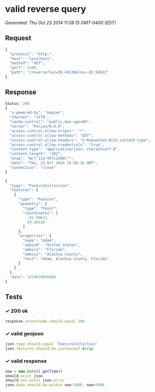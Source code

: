 # valid reverse query

*Generated: Thu Oct 23 2014 11:58:15 GMT-0400 (EDT)*
## Request
```javascript
{
  "protocol": "http:",
  "host": "localhost",
  "method": "GET",
  "port": 3100,
  "path": "/reverse?lat=29.49136&lon=-82.50622"
}
```

## Response
```javascript
Status: 200
{
  "x-powered-by": "mapzen",
  "charset": "utf8",
  "cache-control": "public,max-age=60",
  "server": "Pelias/0.0.0",
  "access-control-allow-origin": "*",
  "access-control-allow-methods": "GET",
  "access-control-allow-headers": "X-Requested-With,content-type",
  "access-control-allow-credentials": "true",
  "content-type": "application/json; charset=utf-8",
  "content-length": "282",
  "etag": "W/\"11a-95fc1500\"",
  "date": "Thu, 23 Oct 2014 15:58:15 GMT",
  "connection": "close"
}
```
```javascript
{
  "type": "FeatureCollection",
  "features": [
    {
      "type": "Feature",
      "geometry": {
        "type": "Point",
        "coordinates": [
          -82.50622,
          29.49136
        ]
      },
      "properties": {
        "name": "Adam",
        "admin0": "United States",
        "admin1": "Florida",
        "admin2": "Alachua County",
        "text": "Adam, Alachua County, Florida"
      }
    }
  ],
  "date": 1414079895606
}
```

## Tests

### ✓ 200 ok
```javascript
response.statusCode.should.equal 200
```

### ✓ valid geojson
```javascript
json.type.should.equal 'FeatureCollection'
json.features.should.be.instanceof Array
```

### ✓ valid response
```javascript
now = new Date().getTime()
should.exist json
should.not.exist json.error
json.date.should.be.within now-5000, now+5000
```

